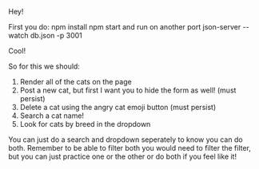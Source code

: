 Hey!

First you do:
npm install
npm start
and run on another port json-server --watch db.json -p 3001

Cool!

So for this we should:

1. Render all of the cats on the page
2. Post a new cat, but first I want you to hide the form as well! (must persist)
3. Delete a cat using the angry cat emoji button (must persist)
4. Search a cat name!
5. Look for cats by breed in the dropdown

You can just do a search and dropdown seperately to know you can do both. Remember to be able to filter both you would need to filter the filter, but you can just practice one or the other or do both if you feel like it!
